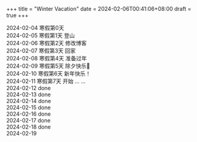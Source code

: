 +++
title = "Winter Vacation"
date = 2024-02-06T00:41:06+08:00
draft = true
+++

2024-02-04 寒假第0天  
2024-02-05 寒假第1天 登山  
2024-02-06 寒假第2天 修改博客  
2024-02-07 寒假第3天 回家  
2024-02-08 寒假第4天 准备过年  
2024-02-09 寒假第5天 除夕快乐🧧  
2024-02-10 寒假第6天 新年快乐！  
2024-02-11 寒假第7天 开始 ... ...  
2024-02-12 done  
2024-02-13 done  
2024-02-14 done  
2024-02-15 done  
2024-02-16 done  
2024-02-17 done  
2024-02-18 done  
2024-02-19